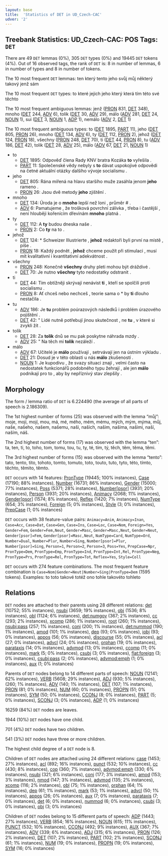```yaml
---
layout: base
title:  'Statistics of DET in UD_Czech-CAC'
udver: '2'
---
```


## Treebank Statistics: UD_Czech-CAC: POS Tags: `DET`

There are 49 `DET` lemmas (0%), 305 `DET` types (0%) and 19445 `DET` tokens (4%).
Out of 16 observed tags, the rank of `DET` is: 8 in number of lemmas, 6 in number of types and 8 in number of tokens.

The 10 most frequent `DET` lemmas: ten který tento jeho svůj můj některý takový jenž sám

The 10 most frequent `DET` types:  to které jejich jeho který která tím této své těchto

The 10 most frequent ambiguous lemmas: jenž ([PRON]() 831, [DET]() 348), mnoho ([DET]() 244, [ADV]() 6), tolik ([DET]() 30, [ADV]() 29), málo ([ADV]() 281, [DET]() 24, [NOUN]() 1), sui ([DET]() 3, [NOUN]() 1, [ADP]() 1), nemálo ([ADV]() 2, [DET]() 1)

The 10 most frequent ambiguous types:  to ([DET]() 1895, [PART]() 11), jeho ([DET]() 805, [PRON]() 26), mnoho ([DET]() 134, [ADV]() 6), ty ([DET]() 112, [PRON]() 2), jehož ([DET]() 124, [PRON]() 18), všechny ([PRON]() 248, [DET]() 70), ti ([DET]() 44, [PRON]() 8), tu ([ADV]() 186, [DET]() 42), tolik ([DET]() 28, [ADV]() 25), málo ([ADV]() 67, [DET]() 21, [NOUN]() 1)


* to
  * [DET]() 1895: Odpověď člena Rady KNV bratra Kozáka <b>to</b> vyřešila .
  * [PART]() 11: Společenské vědy nebyly s <b>to</b> dávat uspokojivé odpovědi na četné aktuální otázky dalšího vývoje socialismu .
* jeho
  * [DET]() 805: Rána mířená na hlavu staršího muže zasáhla jenom <b>jeho</b> rameno .
  * [PRON]() 26: Jsou dvě metody <b>jeho</b> zjištění .
* mnoho
  * [DET]() 134: Úroda je o <b>mnoho</b> lepší než loni , průměr # .
  * [ADV]() 6: Pamatujeme , že trošková povrchní zálivka , třeba i častější , není hlouběji kořenícím dřevinám <b>mnoho</b> platná .
* ty
  * [DET]() 112: A <b>ty</b> budou dneska naše .
  * [PRON]() 2: Co <b>ty</b> na to .
* jehož
  * [DET]() 124: * Schweizer Illustrierte , <b>jehož</b> redaktoři byli první na místě , píše .
  * [PRON]() 18: Každý podnět , <b>jehož</b> chceme použít při stimulaci , musí mít kvalitativní i kvantitativní adekvátnost .
* všechny
  * [PRON]() 248: Konečně <b>všechny</b> druhy pleti mohou být dráždivé .
  * [DET]() 70: Je nutno <b>všechny</b> tyto nedostatky odstranit .
* ti
  * [DET]() 44: Tím obtížněji skrývají nenávist <b>ti</b> , kteří se spolčili proti socialismu .
  * [PRON]() 8: Ať chceš nebo nechceš , teorie sama o * by <b>ti</b> dlouho nestačila .
* tu
  * [ADV]() 186: Je <b>tu</b> problém poúrazových následků i problém úrazového pojištění .
  * [DET]() 42: " Lidé nutně potřebují jinou skutečnost , ne <b>tu</b> , v které si zvykli žít .
* tolik
  * [DET]() 28: Za <b>tolik</b> dnů se mu pak poskytne náhrada mzdy .
  * [ADV]() 25: " Na těch mi <b>tolik</b> nezáleží .
* málo
  * [ADV]() 67: Učitelé je <b>málo</b> používají , setrvávají jen na ústním výkladu .
  * [DET]() 21: Dosud je v této oblasti u nás <b>málo</b> zkušeností .
  * [NOUN]() 1: Je kupodivu , že svazy situaci znají , velmi často na nedostatek funkcionářů podobného typu žehrají , ale jen <b>málo</b> podnikají pro to , aby by nepříznivý stav zlepšily .

## Morphology

The form / lemma ratio of `DET` is 6.224490 (the average of all parts of speech is 2.186309).

The 1st highest number of forms (25) was observed with the lemma “můj”: moje, moji, mojí, mou, má, mé, mého, mém, mému, mých, mým, mýma, můj, naše, našeho, našem, našemu, naši, našich, našim, našima, našimi, naší, naším, náš.

The 2nd highest number of forms (17) was observed with the lemma “ten”: ta, ten, ti, to, toho, tom, tomu, tou, tu, ty, té, tím, tý, těch, těm, těma, těmi.

The 3rd highest number of forms (15) was observed with the lemma “tento”: tato, tento, tito, tohoto, tomto, tomuto, toto, touto, tuto, tyto, této, tímto, těchto, těmito, těmto.

`DET` occurs with 14 features: [PronType](cs_cac-feat-PronType.html) (19445; 100% instances), [Case](cs_cac-feat-Case.html) (17190; 88% instances), [Number](cs_cac-feat-Number.html) (16731; 86% instances), [Gender](cs_cac-feat-Gender.html) (15000; 77% instances), [Poss](cs_cac-feat-Poss.html) (5371; 28% instances), [Number[psor]](cs_cac-feat-Number[psor].html) (3931; 20% instances), [Person](cs_cac-feat-Person.html) (3931; 20% instances), [Animacy](cs_cac-feat-Animacy.html) (2068; 11% instances), [Gender[psor]](cs_cac-feat-Gender[psor].html) (1574; 8% instances), [Reflex](cs_cac-feat-Reflex.html) (1420; 7% instances), [NumType](cs_cac-feat-NumType.html) (654; 3% instances), [Foreign](cs_cac-feat-Foreign.html) (5; 0% instances), [Style](cs_cac-feat-Style.html) (3; 0% instances), [PrepCase](cs_cac-feat-PrepCase.html) (1; 0% instances)

`DET` occurs with 38 feature-value pairs: `Animacy=Anim`, `Animacy=Inan`, `Case=Acc`, `Case=Dat`, `Case=Gen`, `Case=Ins`, `Case=Loc`, `Case=Nom`, `Foreign=Yes`, `Gender=Fem`, `Gender=Fem,Neut`, `Gender=Masc`, `Gender=Masc,Neut`, `Gender=Neut`, `Gender[psor]=Fem`, `Gender[psor]=Masc,Neut`, `NumType=Card`, `NumType=Ord`, `Number=Dual`, `Number=Plur`, `Number=Sing`, `Number[psor]=Plur`, `Number[psor]=Sing`, `Person=1`, `Person=2`, `Person=3`, `Poss=Yes`, `PrepCase=Npr`, `PronType=Dem`, `PronType=Emp`, `PronType=Ind`, `PronType=Int,Rel`, `PronType=Neg`, `PronType=Prs`, `PronType=Rel`, `PronType=Tot`, `Reflex=Yes`, `Style=Coll`

`DET` occurs with 274 feature combinations.
The most frequent feature combination is `Case=Nom|Gender=Neut|Number=Sing|PronType=Dem` (1595 tokens).
Examples: to toto takové totéž ono tohle takovéto tohleto


## Relations

`DET` nodes are attached to their parents using 28 different relations: [det](cs_cac-dep-det.html) (10752; 55% instances), [nsubj](cs_cac-dep-nsubj.html) (3659; 19% instances), [obj](cs_cac-dep-obj.html) (1536; 8% instances), [obl](cs_cac-dep-obl.html) (1124; 6% instances), [det:numgov](cs_cac-dep-det:numgov.html) (367; 2% instances), [cc](cs_cac-dep-cc.html) (293; 2% instances), [xcomp](cs_cac-dep-xcomp.html) (286; 1% instances), [root](cs_cac-dep-root.html) (260; 1% instances), [nsubj:pass](cs_cac-dep-nsubj:pass.html) (257; 1% instances), [conj](cs_cac-dep-conj.html) (200; 1% instances), [det:nummod](cs_cac-dep-det:nummod.html) (190; 1% instances), [amod](cs_cac-dep-amod.html) (101; 1% instances), [dep](cs_cac-dep-dep.html) (93; 0% instances), [iobj](cs_cac-dep-iobj.html) (93; 0% instances), [appos](cs_cac-dep-appos.html) (56; 0% instances), [discourse](cs_cac-dep-discourse.html) (55; 0% instances), [acl](cs_cac-dep-acl.html) (27; 0% instances), [advcl](cs_cac-dep-advcl.html) (24; 0% instances), [orphan](cs_cac-dep-orphan.html) (19; 0% instances), [parataxis](cs_cac-dep-parataxis.html) (14; 0% instances), [advmod](cs_cac-dep-advmod.html) (13; 0% instances), [ccomp](cs_cac-dep-ccomp.html) (11; 0% instances), [mark](cs_cac-dep-mark.html) (5; 0% instances), [csubj](cs_cac-dep-csubj.html) (3; 0% instances), [flat:foreign](cs_cac-dep-flat:foreign.html) (3; 0% instances), [csubj:pass](cs_cac-dep-csubj:pass.html) (2; 0% instances), [advmod:emph](cs_cac-dep-advmod:emph.html) (1; 0% instances), [aux](cs_cac-dep-aux.html) (1; 0% instances)

Parents of `DET` nodes belong to 14 different parts of speech: [NOUN](cs_cac-pos-NOUN.html) (12141; 62% instances), [VERB](cs_cac-pos-VERB.html) (5608; 29% instances), [ADJ](cs_cac-pos-ADJ.html) (930; 5% instances),  (260; 1% instances), [ADV](cs_cac-pos-ADV.html) (140; 1% instances), [DET](cs_cac-pos-DET.html) (107; 1% instances), [PRON](cs_cac-pos-PRON.html) (81; 0% instances), [NUM](cs_cac-pos-NUM.html) (60; 0% instances), [PROPN](cs_cac-pos-PROPN.html) (51; 0% instances), [SYM](cs_cac-pos-SYM.html) (50; 0% instances), [CCONJ](cs_cac-pos-CCONJ.html) (8; 0% instances), [PART](cs_cac-pos-PART.html) (5; 0% instances), [SCONJ](cs_cac-pos-SCONJ.html) (3; 0% instances), [ADP](cs_cac-pos-ADP.html) (1; 0% instances)

16259 (84%) `DET` nodes are leaves.

1944 (10%) `DET` nodes have one child.

701 (4%) `DET` nodes have two children.

541 (3%) `DET` nodes have three or more children.

The highest child degree of a `DET` node is 8.

Children of `DET` nodes are attached using 24 different relations: [case](cs_cac-dep-case.html) (1453; 27% instances), [acl](cs_cac-dep-acl.html) (892; 16% instances), [punct](cs_cac-dep-punct.html) (532; 10% instances), [cc](cs_cac-dep-cc.html) (430; 8% instances), [cop](cs_cac-dep-cop.html) (360; 7% instances), [advmod:emph](cs_cac-dep-advmod:emph.html) (330; 6% instances), [nsubj](cs_cac-dep-nsubj.html) (321; 6% instances), [conj](cs_cac-dep-conj.html) (177; 3% instances), [amod](cs_cac-dep-amod.html) (153; 3% instances), [nmod](cs_cac-dep-nmod.html) (147; 3% instances), [advmod](cs_cac-dep-advmod.html) (135; 2% instances), [xcomp](cs_cac-dep-xcomp.html) (116; 2% instances), [obl](cs_cac-dep-obl.html) (75; 1% instances), [orphan](cs_cac-dep-orphan.html) (64; 1% instances), [dep](cs_cac-dep-dep.html) (61; 1% instances), [mark](cs_cac-dep-mark.html) (53; 1% instances), [advcl](cs_cac-dep-advcl.html) (50; 1% instances), [appos](cs_cac-dep-appos.html) (26; 0% instances), [aux](cs_cac-dep-aux.html) (7; 0% instances), [parataxis](cs_cac-dep-parataxis.html) (7; 0% instances), [det](cs_cac-dep-det.html) (6; 0% instances), [nummod](cs_cac-dep-nummod.html) (6; 0% instances), [csubj](cs_cac-dep-csubj.html) (3; 0% instances), [obj](cs_cac-dep-obj.html) (3; 0% instances)

Children of `DET` nodes belong to 15 different parts of speech: [ADP](cs_cac-pos-ADP.html) (1443; 27% instances), [VERB](cs_cac-pos-VERB.html) (854; 16% instances), [NOUN](cs_cac-pos-NOUN.html) (615; 11% instances), [PUNCT](cs_cac-pos-PUNCT.html) (532; 10% instances), [CCONJ](cs_cac-pos-CCONJ.html) (492; 9% instances), [AUX](cs_cac-pos-AUX.html) (367; 7% instances), [ADV](cs_cac-pos-ADV.html) (339; 6% instances), [ADJ](cs_cac-pos-ADJ.html) (315; 6% instances), [PRON](cs_cac-pos-PRON.html) (126; 2% instances), [DET](cs_cac-pos-DET.html) (107; 2% instances), [PART](cs_cac-pos-PART.html) (102; 2% instances), [SCONJ](cs_cac-pos-SCONJ.html) (61; 1% instances), [NUM](cs_cac-pos-NUM.html) (19; 0% instances), [PROPN](cs_cac-pos-PROPN.html) (19; 0% instances), [SYM](cs_cac-pos-SYM.html) (16; 0% instances)

